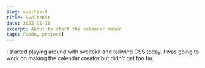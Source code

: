 ```yaml
---
slug: sveltekit
title: SvelteKit
date: 2022-01-18
excerpt: About to start the calendar maker
tags: [code, project]
---
```


I started playing around with sveltekit and tailwind CSS today. I was going to work on making the calendar creator but didn't get too far.
